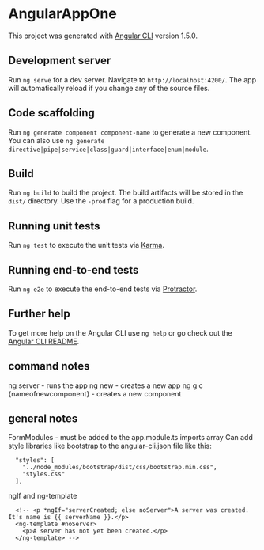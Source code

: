 # AngularAppOne

This project was generated with [Angular CLI](https://github.com/angular/angular-cli) version 1.5.0.

## Development server

Run `ng serve` for a dev server. Navigate to `http://localhost:4200/`. The app will automatically reload if you change any of the source files.

## Code scaffolding

Run `ng generate component component-name` to generate a new component. You can also use `ng generate directive|pipe|service|class|guard|interface|enum|module`.

## Build

Run `ng build` to build the project. The build artifacts will be stored in the `dist/` directory. Use the `-prod` flag for a production build.

## Running unit tests

Run `ng test` to execute the unit tests via [Karma](https://karma-runner.github.io).

## Running end-to-end tests

Run `ng e2e` to execute the end-to-end tests via [Protractor](http://www.protractortest.org/).

## Further help

To get more help on the Angular CLI use `ng help` or go check out the [Angular CLI README](https://github.com/angular/angular-cli/blob/master/README.md).

## command notes

ng server - runs the app
ng new - creates a new app
ng g c {nameofnewcomponent} - creates a new component

## general notes

FormModules - must be added to the app.module.ts imports array
Can add style libraries like bootstrap to the angular-cli.json file like this:

      "styles": [
        "../node_modules/bootstrap/dist/css/bootstrap.min.css",
        "styles.css"
      ],

ngIf and ng-template

      <!-- <p *ngIf="serverCreated; else noServer">A server was created.  It's name is {{ serverName }}.</p>
      <ng-template #noServer>
        <p>A server has not yet been created.</p>
      </ng-template> -->


